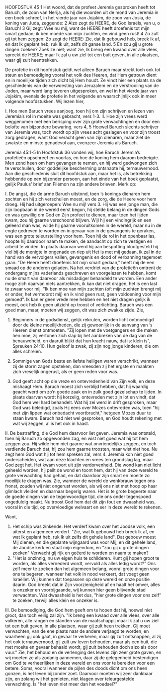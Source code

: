 HOOFDSTUK 45 
1 Het woord, dat de profeet Jeremia gesproken heeft tot Baruch, de zoon van Nerija, als hij die woorden uit de mond van Jeremia in een boek schreef, in het vierde jaar van Jojakim, de zoon van Josia, de koning van Juda, zeggende: 2 Alzo zegt de HEERE, de God Israëls, van u, o Baruch! 3 Gij zegt: Wee nu mij, want de HEERE heeft droefenis tot mijn smart gedaan; ik ben moede van mijn zuchten, en vind geen rust! 4 Zo zult gij tot hem zeggen: Zo zegt de HEERE: Zie, dat Ik gebouwd heb, breek Ik af, en dat Ik geplant heb, ruk Ik uit, zelfs dit ganse land. 5 En zou gij u grote dingen zoeken? Zoek ze niet; want zie, Ik breng een kwaad over alle vlees, spreekt de HEERE; maar Ik zal u uw ziel tot een buit geven, in alle plaatsen, waar gij zult heentrekken. 

De profetie in dit hoofdstuk geldt wel alleen Baruch maar strekt toch ook tot steun en bemoediging vooral het volk des Heeren, dat Hem getrouw dient en in moeilijke tijden zich dicht bij Hem houdt. Ze vindt hier een plaats na de geschiedenis van de verwoesting van Jeruzalem en de verstrooiing van de Joden, maar werd lang tevoren uitgesproken, en wel in het vierde jaar van Jojakim, evenals de profetie in het volgende en waarschijnlijk ook in meer volgende hoofdstukken. Wij lezen hier, 

I. Hoe men Baruch vrees aanjoeg, toen hij om zijn schrijven en lezen van Jeremia’s rol in moeite was gebracht, vers 1-3.
II. Hoe zijn vrees werd weggenomen met een berisping over zijn grote verwachtingen en door een belofte van bijzondere bewaring, vers 4, 5 Hoewel Baruch slechts schrijver van Jeremia was, toch wordt op zijn vrees acht geslagen en voor zijn troost zorg gedragen, want God veracht geen van zijn dienaren, maar ziet de zwakste en minste genadevol aan, evenzeer Jeremia als Baruch.

Jeremia 45:1-5 
In Hoofdstuk 36 vonden wij, hoe Baruch Jeremia’s profetieën opschreef en voorlas, en hoe de koning hem daarom bedreigde. Men zond heen om hem gevangen te nemen, en hij werd gedwongen zich te verschuilen, door goddelijke bescherming ontsnapte hij, ternauwernood. Aan die geschiedenis sluit dit hoofdstuk aan, maar het is, als betrekking hebbende op een bijzonder persoon, aan het einde van het boek geplaatst, gelijk Paulus’ brief aan Filémon na zijn andere brieven. Merk op:

I. De angst, die de arme Baruch uitstond, toen ‘s konings dienaren hem zochten en hij zich verschuilen moest, en de zorg, die de Heere voor hem droeg. Hij had uitgeroepen: Wee nu mij! vers 3. Hij was een jonge man, die zijn loopbaan in de wereld eerst begon, hij stelde belang in de dingen Gods en was gewillig om God en Zijn profeet te dienen, maar toen het lijden kwam, zou hij gaarne verschoond blijven. Wijl hij een vindingrijk en een geleerd man was, wilde hij gaarne vooruitkomen in de wereld, maar nu in de engte gedreven te worden en in gevaar van in de gevangenis te geraken, was een grote teleurstelling voor hem. Toen hij de rol in het openbaar las, hoopte hij daardoor naam te maken, de aandacht op zich te vestigen en arbeid te vinden. In plaats daarvan werd hij aan bespotting blootgesteld hij viel bij de menigte in ongenade en riep uit Het is met mij gedaan, ik zal in de hand van de vervolgers vallen, gevangenis en dood of verbanning tegemoet gaan. "De Heere heeft droefenis tot mijn smart gedaan," heeft mij de een smaad op de anderen geladen. Na het verdriet van de profetieën omtrent de ondergang mijns vaderlands geschreven en voorgelezen te hebben, komt nu de smart van daarvoor als misdadiger behandeld te worden. Een ander moge zich daarvan niets aantrekken, ik kan dat niet dragen, het is een last te zwaar voor mij. "Ik ben moe van mijn zuchten (of: mijn zuchten brengt mij er onder, het vermoordt mij) en ik vind geen rust, geen voldoening voor mijn gemoed". Ik kan er geen vrede mee hebben en het niet dragen gelijk ik moest, ook heb ik geen uitzicht op troost of verlichting. Baruch was een goed man, maar, moeten wij zeggen, dit was zich zwakke zijde. 
Zie, 
1. Beginners in de godsdienst, gelijk rekruten, worden licht ontmoedigd door de kleine moeilijkheden, die zij gewoonlijk in de aanvang van ‘s Heeren dienst ontmoeten. "Zij lopen met de voetgangers en die maken hen moe, zij vertonen zich slap bij het aanbreken van de dag van de benauwdheid, en daaruit blijkt dat hun kracht nauw, dat is: klein is", Spreuken 24:10. Hun geloof is zwak, zij zijn nog jonge kinderen, die om alles schreien.

2. Sommige van Gods beste en liefste heiligen waren verschrikt, wanneer zij de storm zagen opsteken, dan vreesden zij het ergste en maakten zich vreselijk ongerust, als er geen reden voor was.

3. God geeft acht op die vreze en ontevredenheid van Zijn volk, en deze mishaagt Hem. Baruch moest zich verblijd hebben, dat hij waardig geacht werd om zo’n goede zaak en in zulk goed gezelschap te lijden. In plaats daarvan wordt hij korzelig, ontevreden met zijn lot en vindt, dat God hem wel hard behandelt. Wat hij zei werd in drift gesproken, maar God was beledigd, zoals Hij eens over Mozes ontevreden was, toen "hij met zijn lippen wat onbedacht voortbracht," hetgeen Mozes duur te staan kwam. Baruch had niet wel gesproken, en God houdt rekening met wat wij zeggen, al is het ook in haast.

II. De bestraffing, die God hem daarvoor liet geven.
Jeremia was ontsteld, toen hij Baruch zo opgewonden zag, en wist niet goed wat hij tot hem zeggen zou. Hij wilde hem niet gaarne wat onvriendelijks zeggen, en toch verdiende Baruch dat, hij zou hem gaarne troosten, maar wist niet hoe. Nu zegt hem God wat hij tot hem spreken zal, vers 4.
Jeremia kon niet goed onderscheiden, wat aan deze klachten en vrees ten grondslag lag, maar God zegt het. Het kwam voort uit zijn verdorvenheid. Die wond kan niet licht geheeld worden, hij peilt de wond en toont hem, dat hij van deze wereld te grote verwachting had gehad, en dat daardoor zijn smart en moeite zo moeilijk te dragen was. Zie, wanneer de wereld de wenkbrauw tegen ons fronst, zouden wij niet ongerust worden, als wij ons niet met hoop op haar glimlach vleiden en daarnaar begerig waren. Het is te grote begeerte naar de goede dingen van de tegenwoordige tijd, die ons onder tegenspoed ongeduldig maakt. Nu troost God hem dat dit zijn fout en dwaasheid was, vooral in die tijd, op overvloedige welvaart en eer in deze wereld te rekenen. 

Want, 
1. Het schip was zinkende. Het verderf kwam over het Joodse volk, een uiterst en algemeen verderf. "Zie, wat Ik gebouwd heb breek Ik af, en wat Ik geplant heb, ruk Ik uit zelfs dit gehele land". Dat gebouw moest Mij dienen, en die geplante wijngaard was voor Mij, en dit gehele land, de Joodse kerk en staat mijn eigendom, en "zou gij u grote dingen zoeken" Verwacht gij rijk en geëerd te worden en naam te maken? 
2. "Het is onzinnig, nu uw eigen huis te schilderen. Kunt gij hopen groot te worden, als alles vernederd wordt, vervuld als alles ledig wordt?" Ons zelf meer te zoeken dan het algemeen belang, vooral grote dingen voor ons te begeren, wanneer het volk in nood verkeert, dat voegt geen Israëliet. Wij kunnen dat toepassen op deze wereld en onze positie daarin. God breekt dat in Zijn voorzienigheid af en haalt het omver, alles is onzeker en voorbijgaande, wij kunnen hier geen blijvende stad verwachten. Wat dwaasheid is het dus, "hier grote dingen voor ons zelf" te zoeken, terwijl alles klein en onzeker is.

III. De bemoediging, die God hem geeft om te hopen dat hij, hoewel niet groot, dan toch veilig zal zijn. "Ik breng een kwaad over alle vlees, over alle volkeren, alle rangen en standen van de maatschappij maar Ik zal u uw ziel tot een buit geven, in alle plaatsen, waar gij zult heen trekken. Gij moet verwachten, van de ene plaats naar de andere verjaagd te worden, en waarheen gij ook gaat, in gevaar te verkeren, maar gij zult ontsnappen, al zij het ook ternauwernood, gij zult uw leven behouden, maar als een buit, die met moeite en gevaar behaald wordt, gij zult behouden doch alzo als door vuur." Zie, het behoud en de verlenging des levens zijn zeer grote gaven, en wij moeten ze als zodanig aannemen, daar zij de gelegenheid bestendigen om God te verheerlijken in deze wereld en ons voor te bereiden voor een betere. Soms, vooral wanneer de pijlen des doods dicht om ons heen gonzen, is het leven bijzonder zoet. Daarvoor moeten wij zeer dankbaar zijn, en zolang wij het genieten, niet klagen over teleurgestelde verwachting. Is "het leven niet meer dan het voedsel?" 

 
